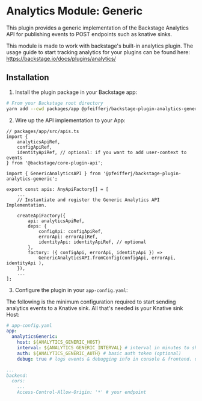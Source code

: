 # Analytics Module: Generic

This plugin provides a generic implementation of the Backstage Analytics
API for publishing events to POST endpoints such as knative sinks.

This module is made to work with backstage's built-in analytics plugin. The usage guide to start tracking analytics for your plugins can be found here: https://backstage.io/docs/plugins/analytics/

## Installation

1. Install the plugin package in your Backstage app:

```sh
# From your Backstage root directory
yarn add --cwd packages/app @pfeifferj/backstage-plugin-analytics-generic
```

2. Wire up the API implementation to your App:

```tsx
// packages/app/src/apis.ts
import {
	analyticsApiRef,
	configApiRef,
	identityApiRef, // optional: if you want to add user-context to events
} from '@backstage/core-plugin-api';

import { GenericAnalyticsAPI } from '@pfeifferj/backstage-plugin-analytics-generic';

export const apis: AnyApiFactory[] = [
	...
	// Instantiate and register the Generic Analytics API Implementation.

  	createApiFactory({
    	api: analyticsApiRef,
    	deps: {
      		configApi: configApiRef,
      		errorApi: errorApiRef,
      		identityApi: identityApiRef, // optional
    	},
    	factory: ({ configApi, errorApi, identityApi }) =>
      		GenericAnalyticsAPI.fromConfig(configApi, errorApi, identityApi ),
  	}),
	...
];
```

3. Configure the plugin in your `app-config.yaml`:

The following is the minimum configuration required to start sending analytics
events to a Knative sink. All that's needed is your Knative sink Host:

```yaml
# app-config.yaml
app:
  analyticsGeneric:
	host: ${ANALYTICS_GENERIC_HOST}
	interval: ${ANALYTICS_GENERIC_INTERVAL} # interval in minutes to ship logs, set to 0 for instant streaming. default: 30 mins
	auth: ${ANALYTICS_GENERIC_AUTH} # basic auth token (optional)
	debug: true # logs events & debugging info in console & frontend. default: false (optional)

...
backend:
  cors:
    ...
	Access-Control-Allow-Origin: '*' # your endpoint
```
